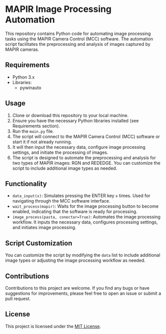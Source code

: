 # MAPIR Image Processing Automation

This repository contains Python code for automating image processing tasks using the MAPIR Camera Control (MCC) software. The automation script facilitates the preprocessing and analysis of images captured by MAPIR cameras.

## Requirements
- Python 3.x
- Libraries:
    - pywinauto

## Usage
1. Clone or download this repository to your local machine.
2. Ensure you have the necessary Python libraries installed (see Requirements section).
3. Run the `main.py` file.
4. The script will connect to the MAPIR Camera Control (MCC) software or start it if not already running.
5. It will then input the necessary data, configure image processing settings, and initiate the processing of images.
6. The script is designed to automate the preprocessing and analysis for two types of MAPIR images: RGN and REDEDGE. You can customize the script to include additional image types as needed.

## Functionality
- `data_input(x)`: Simulates pressing the ENTER key `x` times. Used for navigating through the MCC software interface.
- `wait_process(mapir)`: Waits for the image processing button to become enabled, indicating that the software is ready for processing.
- `image_process(pasta, conectar=True)`: Automates the image processing workflow. It inputs the necessary data, configures processing settings, and initiates image processing.

## Script Customization
You can customize the script by modifying the `data` list to include additional image types or adjusting the image processing workflow as needed.

## Contributions
Contributions to this project are welcome. If you find any bugs or have suggestions for improvements, please feel free to open an issue or submit a pull request.

## License
This project is licensed under the [MIT License](LICENSE).
